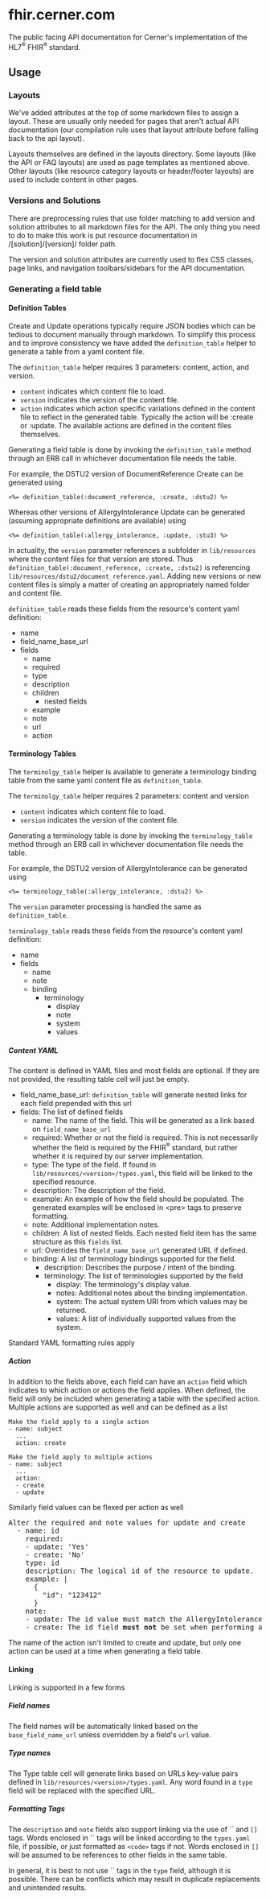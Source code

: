 # fhir.cerner.com

The public facing API documentation for Cerner's implementation of the HL7<sup>®</sup> FHIR<sup>®</sup> standard.

## Usage

### Layouts

We've added attributes at the top of some markdown files to assign a layout. These are usually only needed for pages that aren't actual API documentation (our compilation rule uses that layout attribute before falling back to the api layout).

Layouts themselves are defined in the layouts directory. Some layouts (like the API or FAQ layouts) are used as page templates as mentioned above. Other layouts (like resource category layouts or header/footer layouts) are used to include content in other pages.

### Versions and Solutions

There are preprocessing rules that use folder matching to add version and solution attributes to all markdown files for the API. The only thing you need to do to make this work is put resource documentation in /\[solution]/\[version]/ folder path.

The version and solution attributes are currently used to flex CSS classes, page links, and navigation toolbars/sidebars for the API documentation.

### Generating a field table

#### Definition Tables

Create and Update operations typically require JSON bodies which can be tedious to document manually through markdown. To simplify this process and to improve consistency we have added the `definition_table` helper to generate a table from a yaml content file.

The `definition_table` helper requires 3 parameters: content, action, and version.
- `content` indicates which content file to load.
- `version` indicates the version of the content file.
- `action` indicates which action specific variations defined in the content file to reflect in the generated table. Typically the action will be :create or :update. The available actions are defined in the content files themselves.

Generating a field table is done by invoking the `definition_table` method through an ERB call in whichever documentation file needs the table.

For example, the DSTU2 version of DocumentReference Create can be generated using

    <%= definition_table(:document_reference, :create, :dstu2) %>

Whereas other versions of AllergyIntolerance Update can be generated (assuming appropriate definitions are available) using

    <%= definition_table(:allergy_intolerance, :update, :stu3) %>

In actuality, the `version` parameter references a subfolder in `lib/resources` where the content files for that version are stored. Thus `definition_table(:document_reference, :create, :dstu2)` is referencing `lib/resources/dstu2/document_reference.yaml`. Adding new versions or new content files is simply a matter of creating an appropriately named folder and content file.

`definition_table` reads these fields from the resource's content yaml definition:
- name
- field_name_base_url
- fields
  - name
  - required
  - type
  - description
  - children
    - nested fields
  - example
  - note
  - url
  - action

#### Terminology Tables

The `terminolgy_table` helper is available to generate a terminology binding table from the same yaml content file as `definition_table`.

The `terminolgy_table` helper requires 2 parameters: content and version
- `content` indicates which content file to load.
- `version` indicates the version of the content file.

Generating a terminology table is done by invoking the `terminology_table` method through an ERB call in whichever documentation file needs the table.

For example, the DSTU2 version of AllergyIntolerance can be generated using

    <%= terminology_table(:allergy_intolerance, :dstu2) %>

The `version` parameter processing is handled the same as `definition_table`.

`terminology_table` reads these fields from the resource's content yaml definition:
- name
- fields
  - name
  - note
  - binding
    - terminology
      - display
      - note
      - system
      - values

##### Content YAML

The content is defined in YAML files and most fields are optional. If they are not provided, the resulting table cell will just be empty.

- field_name_base_url: `definition_table` will generate nested links for each field prepended with this url
- fields: The list of defined fields
    - name: The name of the field. This will be generated as a link based on `field_name_base_url`
    - required: Whether or not the field is required. This is not necessarily whether the field is required by the FHIR<sup>®</sup> standard, but rather whether it is required by our server implementation.
    - type: The type of the field. If found in `lib/resources/<version>/types.yaml`, this field will be linked to the specified resource.
    - description: The description of the field.
    - example: An example of how the field should be populated. The generated examples will be enclosed in &lt;pre&gt; tags to preserve formatting.
    - note: Additional implementation notes.
    - children: A list of nested fields. Each nested field item has the same structure as this `fields` list.
    - url: Overrides the `field_name_base_url` generated URL if defined.
    - binding: A list of terminology bindings supported for the field.
      - description: Describes the purpose / intent of the binding.
      - terminology: The list of terminologies supported by the field
        - display: The terminology's display value.
        - notes: Additional notes about the binding implementation.
        - system: The actual system URI from which values may be returned.
        - values: A list of individually supported values from the system.

Standard YAML formatting rules apply

##### Action

In addition to the fields above, each field can have an `action` field which indicates to which action or actions the field applies. When defined, the field will only be included when generating a table with the specified action. Multiple actions are supported as well and can be defined as a list

    Make the field apply to a single action
    - name: subject
      ...
      action: create

    Make the field apply to multiple actions
    - name: subject
      ...
      action:
      - create
      - update

Similarly field values can be flexed per action as well

  <pre>Alter the required and note values for update and create
  - name: id
    required:
    - update: 'Yes'
    - create: 'No'
    type: id
    description: The logical id of the resource to update.
    example: |
      {
        "id": "123412"
      }
    note:
    - update: The id value must match the AllergyIntolerance/&lt;id&gt; value.
    - create: The id field <b>must not</b> be set when performing an update operation.</pre>

The name of the action isn't limited to create and update, but only one action can be used at a time when generating a field table.

#### Linking

Linking is supported in a few forms

##### Field names

The field names will be automatically linked based on the `base_field_name_url` unless overridden by a field's `url` value.

##### Type names

The Type table cell will generate links based on URLs key-value pairs defined in `lib/resources/<version>/types.yaml`. Any word found in a `type` field will be replaced with the specified URL.

##### Formatting Tags

The `description` and `note` fields also support linking via the use of \`\` and `[]` tags. Words enclosed in \`\` tags will be linked according to the `types.yaml` file, if possible, or just formatted as `<code>` tags if not. Words enclosed in `[]` will be assumed to be references to other fields in the same table.

In general, it is best to not use \`\` tags in the `type` field, although it is possible. There can be conflicts which may result in duplicate replacements and unintended results.
